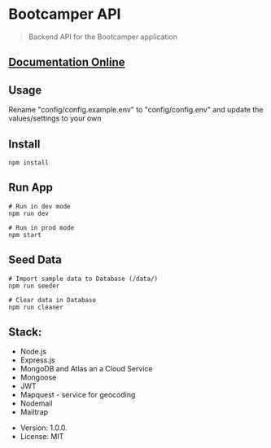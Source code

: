 # Bootcamper API

> Backend API for the Bootcamper application

## [Documentation Online](https://documenter.getpostman.com/view/10920098/SzYYzdUC?version=latest)

## Usage

Rename "config/config.example.env" to "config/config.env" and update the values/settings to your own

## Install

```
npm install
```

## Run App

```
# Run in dev mode
npm run dev

# Run in prod mode
npm start
```

## Seed Data

```
# Import sample data to Database (/data/)
npm run seeder

# Clear data in Database
npm run cleaner
```

## Stack:

- Node.js
- Express.js
- MongoDB and Atlas an a Cloud Service
- Mongoose
- JWT
- Mapquest - service for geocoding
- Nodemail
- Mailtrap

* Version: 1.0.0.
* License: MIT
